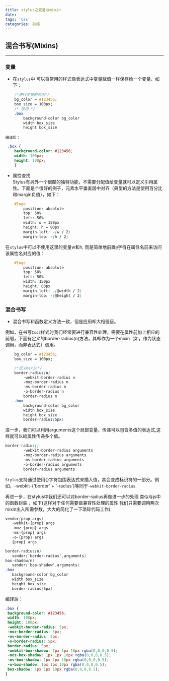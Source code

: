 ```yaml
---
title: stylus之变量与mixin
date:
tags: 'Css'
categories: 前端
---
```


## 混合书写(Mixins)  

------  
### 变量
- 在`stylus`中 可以将常用的样式像表达式中变量赋值一样保存给一个变量、如下：
```css
    /*进行变量的声明*/
    bg_color = #123456;
    box_size = 100px;
    /* 使用 */
    .box
        background-color bg_color
        width box_size
        height box_size
```
    编译后：
```css
 .box {
    background-color: #123456;
    width: 100px;
    height: 100px;
    }
```
- 属性查找  
Stylus有另外一个很酷的独特功能，不需要分配值给变量就可以定义引用属性。下面是个很好的例子，元素水平垂直居中对齐（典型的方法是使用百分比和margin负值），如下：
```css
    #logo
        position: absolute
        top: 50%
        left: 50%
        width: w = 150px
        height: h = 80px
        margin-left: -(w / 2)
        margin-top: -(h / 2)
```
在`stylus`中可以不使用这里的变量w和h, 而是简单地前置`@`字符在属性名前来访问该属性名对应的值：
```css
    #logo
        position: absolute
        top: 50%
        left: 50%
        width: 150px
        height: 80px
        margin-left: -(@width / 2)
        margin-top: -(@height / 2)
```
### 混合书写
- 混合书写和函数定义方法一致，但是应用却大相径庭。

例如，在书写`Css3`样式时我们经常要进行兼容性处理，需要在属性前加上相应的前缀，下面有定义的border-radius(n)方法，其却作为一个mixin（如，作为状态调用，而非表达式）调用。   
```css
    bg_color = #123456;
    box_size = 100px;

    /*定义mixin*/
    border-radius(n)
        -webkit-border-radius n
        -moz-border-radius n
        -ms-border-radius n
        -o-border-radius n
        border-radius n
    .box
        background-color bg_color
        width box_size
        height box_size
        border-radius(5px)
```  
进一步，我们可以利用arguments这个局部变量，传递可以包含多值的表达式,这样就可以給属性传递多个值。  
```css
border-radius()
        -webkit-border-radius arguments
        -moz-border-radius arguments
        -ms-border-radius arguments
        -o-border-radius arguments
        border-radius arguments
```
`Stylus`支持通过使用{}字符包围表达式来插入值，其会变成标识符的一部分。例如，-webkit-{'border' + '-radius'}等同于`-webkit-border-radius`. 
 
再进一步，在stylus中我们还可以对border-radius再做进一步的处理 类似与js中的函数封装 ，如下(这样对于任何需要做兼容性处理的属性 我们只需要调用两次mixin出入所需参数，大大的简化了一下琐碎代码工作): 
 ```css
 vendor(prop,args)
    -webkit-{prop} args
    -moz-{prop} args
    -ms-{prop} args
    -o-{prop} args
    {prop} args

border-radius(n)
    vendor('border-radius',arguments)
box-shadow(n)
    vendor('boa-shadow',arguments)
.box
    background-color bg_color
    width box_size
    height box_size
    border-radius(5px)
 ```
 编译后：
 ```css
 .box {
  background-color: #123456;
  width: 100px;
  height: 100px;
  -webkit-border-radius: 5px;
  -moz-border-radius: 5px;
  -ms-border-radius: 5px;
  -o-border-radius: 5px;
  border-radius: 5px;
  -webkit-box-shadow: 1px 1px 10px rgba(0,0,0,0.5);
  -moz-box-shadow: 1px 1px 10px rgba(0,0,0,0.5);
  -ms-box-shadow: 1px 1px 10px rgba(0,0,0,0.5);
  -o-box-shadow: 1px 1px 10px rgba(0,0,0,0.5);
  box-shadow: 1px 1px 10px rgba(0,0,0,0.5);
}
 ```


